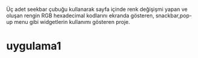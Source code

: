 Üç adet seekbar çubuğu kullanarak sayfa içinde renk değişişmi yapan ve oluşan rengin RGB hexadecimal kodlarını ekranda gösteren, snackbar,pop-up menu gibi widgetlerin kullanımı gösteren proje.
# uygulama1
